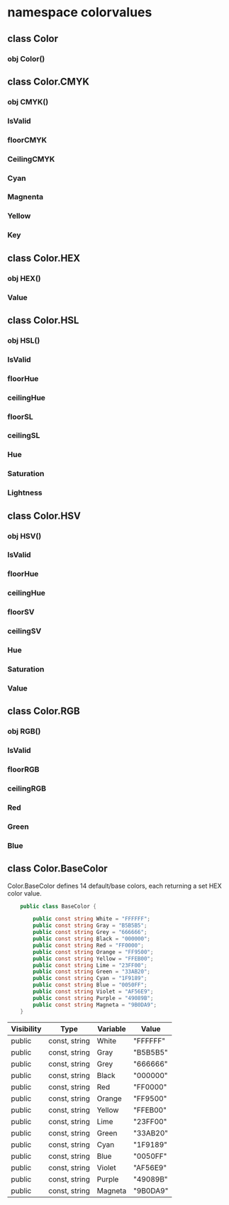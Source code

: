 # namespace colorvalues
## class Color
### obj Color()

## class Color.CMYK
### obj CMYK()
### IsValid
### floorCMYK
### CeilingCMYK
### Cyan
### Magnenta
### Yellow
### Key

## class Color.HEX
### obj HEX()
### Value

## class Color.HSL
### obj HSL()
### IsValid
### floorHue
### ceilingHue
### floorSL
### ceilingSL
### Hue
### Saturation
### Lightness

## class Color.HSV
### obj HSV()
### IsValid
### floorHue
### ceilingHue
### floorSV
### ceilingSV
### Hue
### Saturation
### Value

## class Color.RGB
### obj RGB()
### IsValid
### floorRGB
### ceilingRGB
### Red
### Green
### Blue

## class Color.BaseColor

Color.BaseColor defines 14 default/base colors, each returning a set HEX color value.

```csharp
	public class BaseColor {

		public const string White = "FFFFFF";
		public const string Gray = "B5B5B5";
		public const string Grey = "666666";
		public const string Black = "000000";
		public const string Red = "FF0000";
		public const string Orange = "FF9500";
		public const string Yellow = "FFEB00";
		public const string Lime = "23FF00";
		public const string Green = "33AB20";
		public const string Cyan = "1F9189";
		public const string Blue = "0050FF";
		public const string Violet = "AF56E9";
		public const string Purple = "49089B";
		public const string Magneta = "9B0DA9";
	}
```
| Visibility | Type | Variable | Value |
|------------|------|----------|-------|
| public | const, string | White   | "FFFFFF" |
| public | const, string | Gray    | "B5B5B5" |
| public | const, string | Grey    | "666666" |
| public | const, string | Black   | "000000" |
| public | const, string | Red     | "FF0000" |
| public | const, string | Orange  | "FF9500" |
| public | const, string | Yellow  | "FFEB00" |
| public | const, string | Lime    | "23FF00" |
| public | const, string | Green   | "33AB20" |
| public | const, string | Cyan    | "1F9189" |
| public | const, string | Blue    | "0050FF" |
| public | const, string | Violet  | "AF56E9" |
| public | const, string | Purple  | "49089B" |
| public | const, string | Magneta | "9B0DA9" |